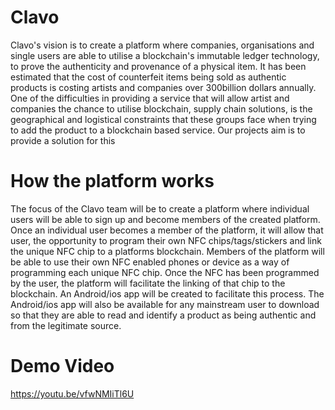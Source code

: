 # Clavo
Clavo's vision is to create a platform where companies, organisations and single users
 are able to utilise a blockchain's immutable ledger technology, to prove the authenticity and provenance of a physical item.
It has been estimated that the cost of counterfeit items being sold as authentic products is costing artists and companies over 300billion dollars annually.
One of the difficulties in providing a service that will allow artist and companies
 the chance to utilise blockchain, supply chain solutions, is the geographical and logistical constraints 
that these groups face when trying to add the product to a blockchain based service. Our projects aim is to provide a solution for this

# How the platform works
The focus of the Clavo team will be to create a platform where individual users will be able to sign up and become members of the created platform.
Once an individual user becomes a member of the platform, it will allow that user, the opportunity to program their own NFC chips/tags/stickers
 and link the unique NFC chip to a platforms blockchain.
Members of the platform will be able to use their own NFC enabled phones or 
device as a way of programming each unique NFC chip. Once the NFC has been programmed by the user, 
the platform will facilitate the linking of that chip to the blockchain. An Android/ios app will be created to facilitate this process.
The Android/ios app will also be available for any mainstream user to download so that they are able 
to read and identify a product as being authentic and from the legitimate source.

# Demo Video
 https://youtu.be/vfwNMIiTl6U

